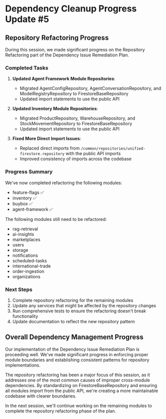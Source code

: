 # Dependency Cleanup Progress Update #5

## Repository Refactoring Progress

During this session, we made significant progress on the Repository Refactoring part of the Dependency Issue Remediation Plan.

### Completed Tasks

1. **Updated Agent Framework Module Repositories**:
   - Migrated AgentConfigRepository, AgentConversationRepository, and ModelRegistryRepository to FirestoreBaseRepository
   - Updated import statements to use the public API

2. **Updated Inventory Module Repositories**:
   - Migrated ProductRepository, WarehouseRepository, and StockMovementRepository to FirestoreBaseRepository
   - Updated import statements to use the public API

3. **Fixed More Direct Import Issues**:
   - Replaced direct imports from `/common/repositories/unified-firestore.repository` with the public API imports
   - Improved consistency of imports across the codebase

### Progress Summary

We've now completed refactoring the following modules:
- feature-flags ✅
- inventory ✅ 
- buybox ✅
- agent-framework ✅

The following modules still need to be refactored:
- rag-retrieval
- ai-insights
- marketplaces
- users
- storage
- notifications
- scheduled-tasks
- international-trade
- order-ingestion
- organizations

### Next Steps

1. Complete repository refactoring for the remaining modules
2. Update any services that might be affected by the repository changes
3. Run comprehensive tests to ensure the refactoring doesn't break functionality
4. Update documentation to reflect the new repository pattern

## Overall Dependency Management Progress

Our implementation of the Dependency Issue Remediation Plan is proceeding well. We've made significant progress in enforcing proper module boundaries and establishing consistent patterns for repository implementations.

The repository refactoring has been a major focus of this session, as it addresses one of the most common causes of improper cross-module dependencies. By standardizing on FirestoreBaseRepository and ensuring all modules import from the public API, we're creating a more maintainable codebase with clearer boundaries.

In the next session, we'll continue working on the remaining modules to complete the repository refactoring phase of the plan.
